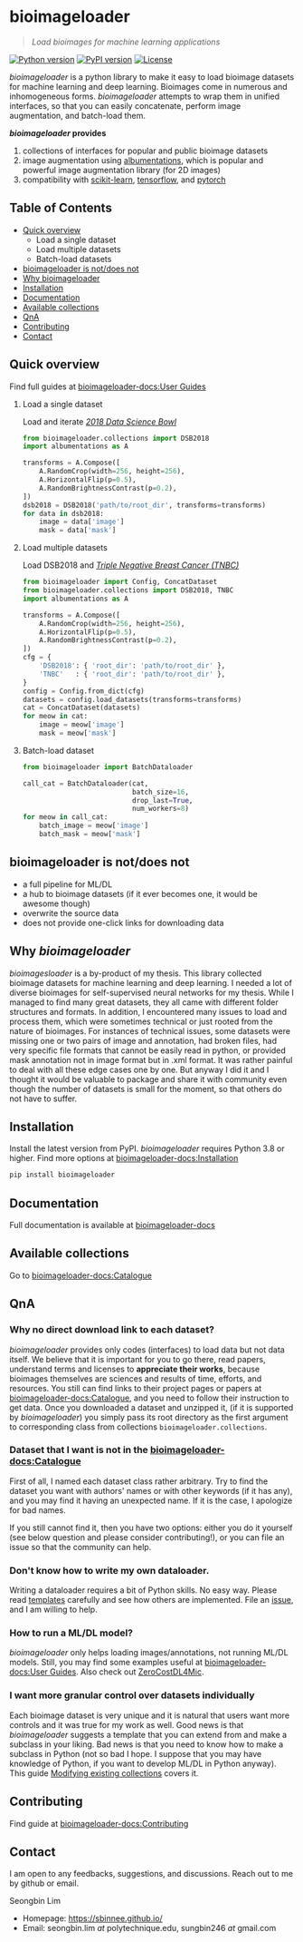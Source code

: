 
# bioimageloader
> _Load bioimages for machine learning applications_

[![Python version](https://img.shields.io/pypi/pyversions/bioimageloader)](https://pypi.org/project/bioimageloader/)
[![PyPI version](https://img.shields.io/pypi/v/bioimageloader)](https://pypi.org/project/bioimageloader/)
[![License](https://img.shields.io/github/license/LaboratoryOpticsBiosciences/bioimageloader)](https://github.com/LaboratoryOpticsBiosciences/bioimageloader/blob/main/LICENSE)

_bioimageloader_ is a python library to make it easy to load bioimage datasets for
machine learning and deep learning. Bioimages come in numerous and inhomogeneous forms.
_bioimageloader_ attempts to wrap them in unified interfaces, so that you can easily
concatenate, perform image augmentation, and batch-load them.

**_bioimageloader_ provides**

1. collections of interfaces for popular and public bioimage datasets
2. image augmentation using [albumentations], which is popular and powerful
   image augmentation library (for 2D images)
3. compatibility with [scikit-learn], [tensorflow], and [pytorch]


## Table of Contents
- [Quick overview](#quick-overview)
    - Load a single dataset
    - Load multiple datasets
    - Batch-load datasets
- [bioimageloader is not/does not](#bioimageloader-is-notdoes-not)
- [Why bioimageloader](#why-bioimageloader)
- [Installation](#installation)
- [Documentation](#documentation)
- [Available collections](#available-collections)
- [QnA](#qna)
- [Contributing](#contributing)
- [Contact](#contact)

## Quick overview
Find full guides at [bioimageloader-docs:User Guides]

1. Load a single dataset

    Load and iterate [_2018 Data Science Bowl_](https://www.kaggle.com/c/data-science-bowl-2018/)

    ```python
    from bioimageloader.collections import DSB2018
    import albumentations as A

    transforms = A.Compose([
        A.RandomCrop(width=256, height=256),
        A.HorizontalFlip(p=0.5),
        A.RandomBrightnessContrast(p=0.2),
    ])
    dsb2018 = DSB2018('path/to/root_dir', transforms=transforms)
    for data in dsb2018:
        image = data['image']
        mask = data['mask']
    ```

2. Load multiple datasets

    Load DSB2018 and [_Triple Negative Breast Cancer (TNBC)_](https://ieeexplore.ieee.org/document/8438559)

    ```python
    from bioimageloader import Config, ConcatDataset
    from bioimageloader.collections import DSB2018, TNBC
    import albumentations as A

    transforms = A.Compose([
        A.RandomCrop(width=256, height=256),
        A.HorizontalFlip(p=0.5),
        A.RandomBrightnessContrast(p=0.2),
    ])
    cfg = {
        'DSB2018': { 'root_dir': 'path/to/root_dir' },
        'TNBC'   : { 'root_dir': 'path/to/root_dir' },
    }
    config = Config.from_dict(cfg)
    datasets = config.load_datasets(transforms=transforms)
    cat = ConcatDataset(datasets)
    for meow in cat:
        image = meow['image']
        mask = meow['mask']
    ```

3. Batch-load dataset

    ```python
    from bioimageloader import BatchDataloader

    call_cat = BatchDataloader(cat,
                               batch_size=16,
                               drop_last=True,
                               num_workers=8)
    for meow in call_cat:
        batch_image = meow['image']
        batch_mask = meow['mask']
    ```

## bioimageloader is not/does not

- a full pipeline for ML/DL
- a hub to bioimage datasets (if it ever becomes one, it would be awesome though)
- overwrite the source data
- does not provide one-click links for downloading data


## Why _bioimageloader_
_bioimagesloader_ is a by-product of my thesis. This library collected bioimage datasets
for machine learning and deep learning. I needed a lot of diverse bioimages for
self-supervised neural networks for my thesis. While I managed to find many great
datasets, they all came with different folder structures and formats. In addition, I
encountered many issues to load and process them, which were sometimes technical or just
rooted from the nature of bioimages. For instances of technical issues, some datasets
were missing one or two pairs of image and annotation, had broken files, had very
specific file formats that cannot be easily read in python, or provided mask annotation
not in image format but in .xml format. It was rather painful to deal with all these
edge cases one by one. But anyway I did it and I thought it would be valuable to package
and share it with community even though the number of datasets is small for the moment,
so that others do not have to suffer.


## Installation
Install the latest version from PyPI. _bioimageloader_ requires Python 3.8 or higher.
Find more options at [bioimageloader-docs:Installation]

```bash
pip install bioimageloader
```

## Documentation
Full documentation is available at [bioimageloader-docs]


## Available collections
Go to [bioimageloader-docs:Catalogue]


## QnA
### Why no direct download link to each dataset?
_bioimageloader_ provides only codes (interfaces) to load data but not data itself. We
believe that it is important for you to go there, read papers, understand terms and
licenses to **appreciate their works**, because bioimages themselves are sciences and
results of time, efforts, and resources. You still can find links to their project pages
or papers at [bioimageloader-docs:Catalogue], and you need to follow their instruction
to get data. Once you downloaded a dataset and unzipped it, (if it is supported by
_bioimageloader_) you simply pass its root directory as the first argument to
corresponding class from collections `bioimageloader.collections`.

### Dataset that I want is not in the [bioimageloader-docs:Catalogue]
First of all, I named each dataset class rather arbitrary. Try to find the
dataset you want with authors' names or with other keywords (if it has any), and
you may find it having an unexpected name. If it is the case, I apologize for
bad names.

If you still cannot find it, then you have two options: either you do it yourself (see
below question and please consider contributing!), or you can file an issue so that the
community can help.


### Don't know how to write my own dataloader.
Writing a dataloader requires a bit of Python skills. No easy way. Please read
[templates] carefully and see how others are implemented. File an [issue], and I am
willing to help.


### How to run a ML/DL model?
_bioimageloader_ only helps loading images/annotations, not running ML/DL
models. Still, you may find some examples useful at [bioimageloader-docs:User Guides].
Also check out [ZeroCostDL4Mic](https://github.com/HenriquesLab/ZeroCostDL4Mic).


### I want more granular control over datasets individually
Each bioimage dataset is very unique and it is natural that users want more controls
and it was true for my work as well. Good news is that _bioimageloader_ suggests a
template that you can extend from and make a subclass in your liking. Bad news is
that you need to know how to make a subclass in Python (not so bad I hope. I suppose
that you may have knowledge of Python, if you want to develop ML/DL in Python
anyway). This guide [Modifying existing collections] covers it.


## Contributing
Find guide at [bioimageloader-docs:Contributing]


## Contact
I am open to any feedbacks, suggestions, and discussions. Reach out to me by github or
email.

Seongbin Lim
- Homepage: https://sbinnee.github.io/
- Email: seongbin.lim _at_ polytechnique.edu, sungbin246 _at_ gmail.com

<!-- links -->
[albumentations]: https://albumentations.ai/
[scikit-learn]:  https://scikit-learn.org/stable/index.html
[tensorflow]: https://www.tensorflow.org/
[pytorch]: https://pytorch.org/
[bioimageloader-docs]: https://laboratoryopticsbiosciences.github.io/bioimageloader-docs/
[bioimageloader-docs:Installation]: https://laboratoryopticsbiosciences.github.io/bioimageloader-docs/installation/index.html
[bioimageloader-docs:Catalogue]: https://laboratoryopticsbiosciences.github.io/bioimageloader-docs/catalogue/index.html
[bioimageloader-docs:User Guides]: https://laboratoryopticsbiosciences.github.io/bioimageloader-docs/user_guides/index.html
[templates]:  https://github.com/LaboratoryOpticsBiosciences/bioimageloader/blob/main/bioimageloader/template.py
[issue]: https://github.com/LaboratoryOpticsBiosciences/bioimageloader/issues
[Modifying existing collections]: https://laboratoryopticsbiosciences.github.io/bioimageloader-docs/user_guides/more2_subclassing.html
[bioimageloader-docs:Contributing]: https://laboratoryopticsbiosciences.github.io/bioimageloader-docs/contributing/index.html
